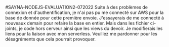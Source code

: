 #SAYNA-NODEJS-EVALUATION2-072022
Suite à des problèmes de connexion et d'authentification, je n'ai pas pu me connecté sur AWS pour la base de donnée pour cette première envoie. J'essayerais de me connecté à nouveaux demain pour refaire la base en entier. Mais dans les fichier ci-joints, je code hors cerveur ainsi que les views du devoir. Je modifierais les liens pour la liaison avec mon serverless.
Veuillez me pardonner pour les désagréments que cela pourrait provoquer.
